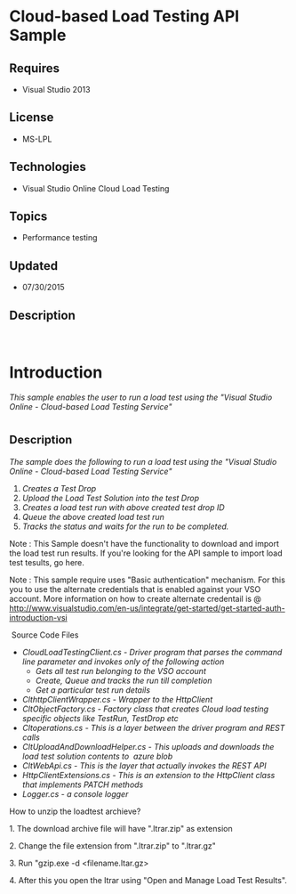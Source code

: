 # Cloud-based Load Testing API Sample
## Requires
- Visual Studio 2013
## License
- MS-LPL
## Technologies
- Visual Studio Online Cloud Load Testing
## Topics
- Performance testing
## Updated
- 07/30/2015
## Description

<h1>
<div class="endscriptcode">&nbsp;</div>
Introduction</h1>
<p><em>This sample enables the user to run a load test using the &quot;Visual Studio Online - Cloud-based Load Testing Service&quot;</em></p>
<h1><span style="font-size:20px; font-weight:bold">Description</span></h1>
<p><em>The sample does the following to run a load test using the &quot;Visual Studio Online - Cloud-based Load Testing Service&quot;</em></p>
<ol>
<li><em>Creates a Test Drop </em></li><li><em>Upload the Load Test Solution into the test Drop</em> </li><li><em>Creates a load test run with above created test drop ID</em> </li><li><em>Queue the above created load test run</em> </li><li><em>Tracks the status and waits for the run to be completed.</em> </li></ol>
<p>Note : This Sample doesn't have the functionality to download and import the load test run results. If you're looking for the API sample to import load test tesults, go here.</p>
<p>Note : This sample require uses &quot;Basic authentication&quot; mechanism. For this you to use the alternate credentials that is enabled against your VSO account. More information on how to create alternate credentail is @
<a href="http://www.visualstudio.com/en-us/integrate/get-started/get-started-auth-introduction-vsi">
http://www.visualstudio.com/en-us/integrate/get-started/get-started-auth-introduction-vsi</a></p>
<p><em>&nbsp;</em><span>Source Code Files</span></p>
<ul>
<li><em>CloudLoadTestingClient.cs - Driver program that parses the command line parameter and invokes only of the following action</em>
<ul>
<li><em>Gets all test run belonging to the VSO account</em> </li><li><em>Create, Queue and tracks the run till completion</em> </li><li><em>Get a particular test run details</em> </li></ul>
</li><li><em><em>ClthttpClientWrapper.cs - Wrapper to the HttpClient </em></em></li><li><em>CltObjectFactory.cs - Factory class that creates Cloud load testing specific objects like TestRun, TestDrop etc</em>
</li><li><em>Cltoperations.cs - This is a layer between the driver program and REST calls</em>
</li><li><em>CltUploadAndDownloadHelper.cs - This uploads and downloads the load test solution contents to&nbsp; azure blob</em>
</li><li><em>CltWebApi.cs - This is the layer that actually invokes the REST API</em> </li><li><em>HttpClientExtensions.cs - This is an extension to the HttpClient class that implements PATCH methods</em>
</li><li><em>Logger.cs - a console logger</em> </li></ul>
<p>How to unzip the loadtest archieve?</p>
<p>1. The download archive file will have &quot;.ltrar.zip&quot; as extension</p>
<p>2. Change the file extension from &quot;.ltrar.zip&quot; to &quot;.ltrar.gz&quot;</p>
<p>3. Run &quot;gzip.exe -d &lt;filename.ltar.gz&gt;</p>
<p>4. After this you open the ltrar using &quot;Open and Manage Load Test Results&quot;.</p>
<p>&nbsp;</p>
<h1><em>&nbsp;</em></h1>
